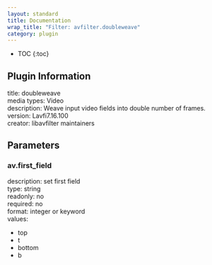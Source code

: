 ```yaml
---
layout: standard
title: Documentation
wrap_title: "Filter: avfilter.doubleweave"
category: plugin
---
```

* TOC
{:toc}

## Plugin Information

title: doubleweave  
media types:
Video  
description: Weave input video fields into double number of frames.  
version: Lavfi7.16.100  
creator: libavfilter maintainers  

## Parameters

### av.first_field

  
description:
set first field  
type: string  
readonly: no  
required: no  
format: integer or keyword  
values:  

* top
* t
* bottom
* b

